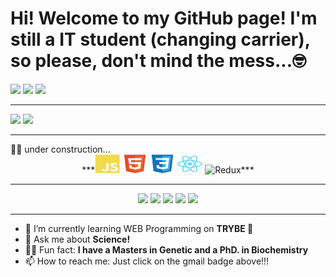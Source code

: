 <h1>Hi! Welcome to my GitHub page! I'm still a IT student (changing carrier), so please, don't mind the mess...🤓</h1>
<div>
  <img src="https://img.shields.io/badge/AMD-Ryzen_5_3600X-ED1C24?style=for-the-badge&logo=amd&logoColor=white" />
  <img src="https://img.shields.io/badge/AMD-Radeon_RX_570X-ED1C24?style=for-the-badge&logo=amd&logoColor=white" />
  <img src="https://img.shields.io/badge/Counter_Strike-000000?style=for-the-badge&logo=counter-strike&logoColor=white" />
</div>
<hr/>
<div>
<img height="180em" src="https://github-readme-stats.vercel.app/api?username=gustavo-ferrari&show_icons=true&theme=chartreuse-dark" />
<img height="180em" src="https://github-readme-stats.vercel.app/api/top-langs/?username=gustavo-ferrari&layout=compact&theme=chartreuse-dark" />
</div>
<hr/>
👷‍♂️ under construction...
<div align="center">
  ***<img alt="Js" height="30" width="40" src="https://raw.githubusercontent.com/devicons/devicon/master/icons/javascript/javascript-plain.svg">
  <img alt="HTML" height="30" width="40" src="https://raw.githubusercontent.com/devicons/devicon/master/icons/html5/html5-original.svg">
  <img alt="CSS" height="30" width="40" src="https://raw.githubusercontent.com/devicons/devicon/master/icons/css3/css3-original.svg">
  <img alt="React" height="30" width="40" src="https://raw.githubusercontent.com/devicons/devicon/master/icons/react/react-original.svg">    
  <img alt="Redux" height="30" width="40" src="https://cdn.jsdelivr.net/gh/devicons/devicon/icons/redux/redux-original.svg" />***
</div>
<hr/>
<div align="center">
  <a href="https://www.instagram.com/gustavod.ferrari/" target="_blank"><img height="30" src="https://img.shields.io/badge/-Instagram-%23E4405F?style=for-the-badge&logo=instagram&logoColor=white" target="_blank"></a>
  <a href = "mailto:gustavod.ferrari@gmail.com"><img height="30" src="https://img.shields.io/badge/-Gmail-FF0000?style=for-the-badge&logo=gmail&logoColor=white" target="_blank"></a>
  <a href="https://www.linkedin.com/in/gustavo-ferrari-aa243293/" target="_blank"><img height="30" src="https://img.shields.io/badge/-LinkedIn-%230077B5?style=for-the-badge&logo=linkedin&logoColor=white" target="_blank"></a>
   <a href="http://lattes.cnpq.br/7362943609069381/" target="_blank"><img height="30" src="https://img.shields.io/badge/Lattes-blue?style=for-the-badge" target="_blank"></a>
   <a href="https://steamcommunity.com/profiles/76561197995522530/" target="_blank"><img height="30" src="https://img.shields.io/badge/Steam-000000?style=for-the-badge&logo=steam&logoColor=white" /></a>
</div>
<hr/>

- 🌱 I’m currently learning WEB Programming on <strong>TRYBE 🚀</strong>
- 💬 Ask me about <strong>Science!</strong>
- 👨‍🔬 Fun fact: <strong>I have a Masters in Genetic and a PhD. in Biochemistry </strong>
- 📫 How to reach me: Just click on the gmail badge above!!!


